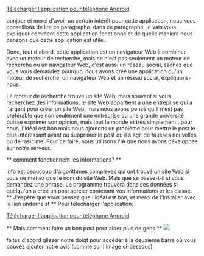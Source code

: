 <p> <a href="https://github.com/Neo0698/info2/raw/master/app-release.apk"> Télécharger l'application pour téléphone Android </a> </p>

bonjour et merci d'avoir un certain intérêt pour cette application, nous vous conseillons de lire ce paragraphe. dans ce paragraphe, je vais vous expliquer comment cette application fonctionne et de quelle manière nous pensons que cette application est utile. <p> </p>
Donc, tout d'abord, cette application est un navigateur Web à combiner avec un moteur de recherche, mais ce n'est pas seulement un moteur de recherche ou un navigateur Web, c'est aussi un réseau social, sachez que vous vous demandez pourquoi nous avons créé une application qu'un moteur de recherche, un navigateur Web et un réseau social, expliquons-nous.

Le moteur de recherche trouve un site Web, mais souvent si vous recherchez des informations, le site Web appartient à une entreprise qui a l'argent pour créer un site Web, mais nous avons pensé qu'il n'est pas préférable que non seulement une entreprise ou une grande université puisse exprimer son opinion, mais tout le monde et très simplement . pour nous, l'idéal est bon mais nous ajoutons un problème pour mettre le post le plus intéressant avant ou supprimer le post où il s'agit de fausses nouvelles ou de rasicime. Pour ce faire, nous utilisons l'IA que nous avons développée sur notre serveur.



** comment fonctionnent les informations? **
<p> </p>
info est beaucoup d'algorithmes complexes qui ont trouvé un site Web si vous ne mettez que le nom du site Web. Mais que se passe-t-il si vous demandez une phrase. Le programme trouvera dans ses données si quelqu'un a créé un post sorcier contenant vos informations et les classe.
** J'espère que vous pensez que l'idéal est bon, et merci de l'installer avec le lien underneist **
Pour télécharger l'application:
 <p> <a href="https://github.com/Neo0698/info2/raw/master/app-release.apk"> Télécharger l'application pour téléphone Android </a> </p>


** Mais comment faire un bon post pour aider plus de gens **
<image src = "https://github.com/Neo0698/info2/blob/master/slide.png">
 <p> faites d'abord glisser notre doigt pour accéder à la deuxième barre où vous pouvez ajouter notre avis (comme sur l'image ci-dessous). </p>
